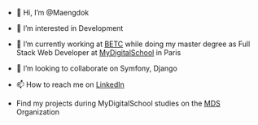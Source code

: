 - 👋 Hi, I’m @Maengdok
- 👀 I’m interested in Development
- 🌱 I’m currently working at [BETC](https://betc.com/fr/) while doing my master degree as Full Stack Web Developer at [MyDigitalSchool](https://www.mydigitalschool.com/) in Paris
- 💞️ I’m looking to collaborate on Symfony, Django
- 📫 How to reach me on [LinkedIn](https://www.linkedin.com/in/axelpion/)

- Find my projects during MyDigitalSchool studies on the [MDS](https://github.com/orgs/Axel-Pion-MDS/repositories) Organization

<!---
Maengdok/Maengdok is a ✨ special ✨ repository because its `README.md` (this file) appears on your GitHub profile.
You can click the Preview link to take a look at your changes.
--->

